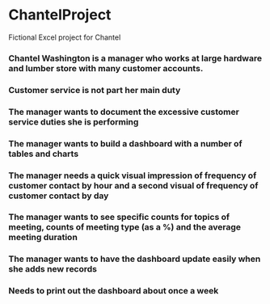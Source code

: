 # ChantelProject
Fictional Excel project for Chantel
### Chantel Washington is a manager who works at large hardware and lumber store with many customer accounts.
### Customer service is not part her main duty
### The manager wants to document the excessive customer service duties she is performing
### The manager wants to build a dashboard with a number of tables and charts
### The manager needs a quick visual impression of frequency of customer contact by hour and a second visual of frequency of customer contact by day
### The manager wants to see specific counts for topics of meeting, counts of meeting type (as a %)  and the average meeting duration
### The manager wants to have the dashboard update easily when she adds new records
### Needs to print out the dashboard about once a week

